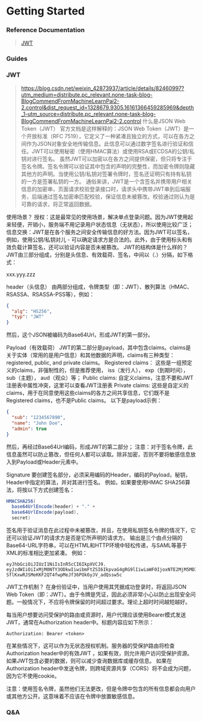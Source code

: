 # Getting Started

### Reference Documentation
> [JWT](https://jwt.io/)

### Guides

### JWT
> https://blog.csdn.net/weixin_42873937/article/details/82460997?utm_medium=distribute.pc_relevant.none-task-blog-BlogCommendFromMachineLearnPai2-2.control&dist_request_id=1328679.9305.16161366459285969&depth_1-utm_source=distribute.pc_relevant.none-task-blog-BlogCommendFromMachineLearnPai2-2.control
什么是JSON Web Token（JWT）
官方文档是这样解释的：JSON Web Token（JWT）是一个开放标准（RFC 7519），它定义了一种紧凑且独立的方式，可以在各方之间作为JSON对象安全地传输信息。此信息可以通过数字签名进行验证和信任。JWT可以使用秘密（使用HMAC算法）或使用RSA或ECDSA的公钥/私钥对进行签名。
虽然JWT可以加密以在各方之间提供保密，但只将专注于签名令牌。签名令牌可以验证其中包含的声明的完整性，而加密令牌则隐藏其他方的声明。当使用公钥/私钥对签署令牌时，签名还证明只有持有私钥的一方是签署私钥的一方。
通俗来讲，JWT是一个含签名并携带用户相关信息的加密串，页面请求校验登录接口时，请求头中携带JWT串到后端服务，后端通过签名加密串匹配校验，保证信息未被篡改。校验通过则认为是可靠的请求，将正常返回数据。

使用场景？
授权：这是最常见的使用场景，解决单点登录问题。因为JWT使用起来轻便，开销小，服务端不用记录用户状态信息（无状态），所以使用比较广泛；
信息交换：JWT是在各个服务之间安全传输信息的好方法。因为JWT可以签名，例如，使用公钥/私钥对儿 - 可以确定请求方是合法的。此外，由于使用标头和有效负载计算签名，还可以验证内容是否未被篡改。
JWT的结构体是什么样的？
JWT由三部分组成，分别是头信息、有效载荷、签名，中间以（.）分隔，如下格式：

xxx.yyy.zzz

header（头信息）
由两部分组成，令牌类型（即：JWT）、散列算法（HMAC、RSASSA、RSASSA-PSS等），例如：
```json
{
  "alg": "HS256",
  "typ": "JWT"
}
```
然后，这个JSON被编码为Base64Url，形成JWT的第一部分。

Payload（有效载荷）
JWT的第二部分是payload，其中包含claims。claims是关于实体（常用的是用户信息）和其他数据的声明，claims有三种类型： registered, public, and private claims。
Registered claims： 这些是一组预定义的claims，非强制性的，但是推荐使用， iss（发行人）， exp（到期时间）， sub（主题）， aud（观众）等；
Public claims: 自定义claims，注意不要和JWT注册表中属性冲突，这里可以查看JWT注册表
Private claims: 这些是自定义的claims，用于在同意使用这些claims的各方之间共享信息，它们既不是Registered claims，也不是Public claims。
以下是payload示例：
```json
{
  "sub": "1234567890",
  "name": "John Doe",
  "admin": true
}
```
然后，再经过Base64Url编码，形成JWT的第二部分；
注意：对于签名令牌，此信息虽然可以防止篡改，但任何人都可以读取。除非加密，否则不要将敏感信息放入到Payload或Header元素中。

Signature
要创建签名部分，必须采用编码的Header，编码的Payload，秘钥，Header中指定的算法，并对其进行签名。
例如，如果要使用HMAC SHA256算法，将按以下方式创建签名：
```java
HMACSHA256(
  base64UrlEncode(header) + "." +
  base64UrlEncode(payload),
  secret)
```
签名用于验证消息在此过程中未被篡改，并且，在使用私钥签名令牌的情况下，它还可以验证JWT的请求方是否是它所声明的请求方。
输出是三个由点分隔的Base64-URL字符串，可以在HTML和HTTP环境中轻松传递，与SAML等基于XML的标准相比更加紧凑。
例如：
```text
eyJhbGciOiJIUzI1NiIsInR5cCI6IkpXVCJ9.
eyJzdWIiOiIxMjM0NTY3ODkwIiwibmFtZSI6IkpvaG4gRG9lIiwiaWF0IjoxNTE2MjM5MDIyfQ.
SflKxwRJSMeKKF2QT4fwpMeJf36POk6yJV_adQssw5c
```
JWT工作机制？
在身份验证中，当用户使用其凭据成功登录时，将返回JSON Web Token（即：JWT）。由于令牌是凭证，因此必须非常小心以防止出现安全问题。一般情况下，不应将令牌保留的时间超过要求。理论上超时时间越短越好。

每当用户想要访问受保护的路由或资源时，用户代理应该使用Bearer模式发送JWT，通常在Authorization header中。标题内容应如下所示：
```properties
Authorization: Bearer <token>
```
在某些情况下，这可以作为无状态授权机制。服务器的受保护路由将检查Authorization header中的有效JWT ，如果有效，则允许用户访问受保护资源。如果JWT包含必要的数据，则可以减少查询数据库或缓存信息。
如果在Authorization header中发送令牌，则跨域资源共享（CORS）将不会成为问题，因为它不使用cookie。

注意：使用签名令牌，虽然他们无法更改，但是令牌中包含的所有信息都会向用户或其他方公开。这意味着不应该在令牌中放置敏感信息。


### Q&A

